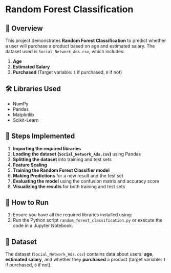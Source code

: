 # Random Forest Classification

## 📌 Overview
This project demonstrates **Random Forest Classification** to predict whether a user will purchase a product based on age and estimated salary. The dataset used is `Social_Network_Ads.csv`, which includes:
1. **Age**  
2. **Estimated Salary**  
3. **Purchased** (Target variable: `1` if purchased, `0` if not)

## 🛠 Libraries Used
- NumPy  
- Pandas  
- Matplotlib  
- Scikit-Learn  

## 🔧 Steps Implemented
1. **Importing the required libraries**  
2. **Loading the dataset (`Social_Network_Ads.csv`)** using Pandas  
3. **Splitting the dataset** into training and test sets  
4. **Feature Scaling**  
5. **Training the Random Forest Classifier model**  
6. **Making Predictions** for a new result and the test set  
7. **Evaluating the model** using the confusion matrix and accuracy score  
8. **Visualizing the results** for both training and test sets  

## 🚀 How to Run
1. Ensure you have all the required libraries installed using:  
2. Run the Python script `random_forest_classification.py` or execute the code in a Jupyter Notebook.

## 📂 Dataset  
The dataset (`Social_Network_Ads.csv`) contains data about users' **age**, **estimated salary**, and whether they **purchased** a product (target variable: `1` if purchased, `0` if not).
